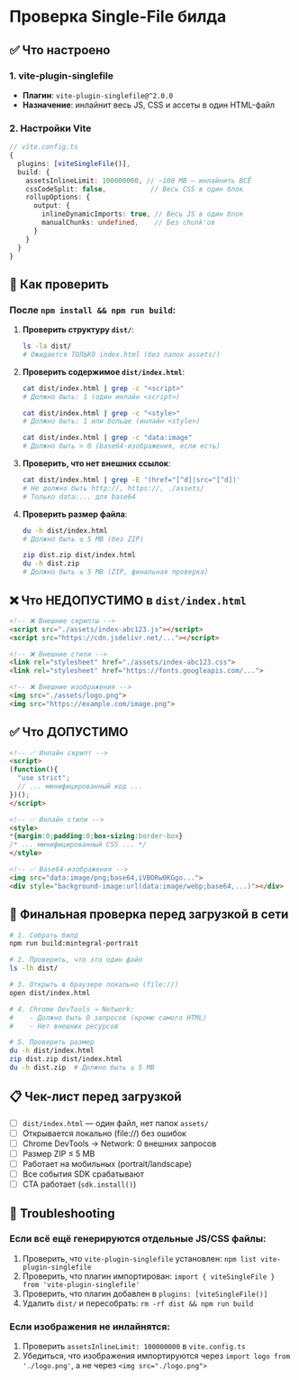 # Проверка Single-File билда

## ✅ Что настроено

### 1. vite-plugin-singlefile
- **Плагин**: `vite-plugin-singlefile@^2.0.0`
- **Назначение**: инлайнит весь JS, CSS и ассеты в один HTML-файл

### 2. Настройки Vite
```typescript
// vite.config.ts
{
  plugins: [viteSingleFile()],
  build: {
    assetsInlineLimit: 100000000, // ~100 MB — инлайнить ВСЁ
    cssCodeSplit: false,           // Весь CSS в один блок
    rollupOptions: {
      output: {
        inlineDynamicImports: true, // Весь JS в один блок
        manualChunks: undefined,    // Без chunk'ов
      }
    }
  }
}
```

## 🧪 Как проверить

### После `npm install && npm run build`:

1. **Проверить структуру `dist/`**:
   ```bash
   ls -la dist/
   # Ожидается ТОЛЬКО index.html (без папок assets/)
   ```

2. **Проверить содержимое `dist/index.html`**:
   ```bash
   cat dist/index.html | grep -c "<script>"
   # Должно быть: 1 (один инлайн <script>)
   
   cat dist/index.html | grep -c "<style>"
   # Должно быть: 1 или больше (инлайн <style>)
   
   cat dist/index.html | grep -c "data:image"
   # Должно быть > 0 (base64-изображения, если есть)
   ```

3. **Проверить, что нет внешних ссылок**:
   ```bash
   cat dist/index.html | grep -E '(href="[^d]|src="[^d])' 
   # Не должно быть http://, https://, ./assets/
   # Только data:... для base64
   ```

4. **Проверить размер файла**:
   ```bash
   du -h dist/index.html
   # Должно быть ≤ 5 MB (без ZIP)
   
   zip dist.zip dist/index.html
   du -h dist.zip
   # Должно быть ≤ 5 MB (ZIP, финальная проверка)
   ```

## ❌ Что НЕДОПУСТИМО в `dist/index.html`

```html
<!-- ❌ Внешние скрипты -->
<script src="./assets/index-abc123.js"></script>
<script src="https://cdn.jsdelivr.net/..."></script>

<!-- ❌ Внешние стили -->
<link rel="stylesheet" href="./assets/index-abc123.css">
<link rel="stylesheet" href="https://fonts.googleapis.com/...">

<!-- ❌ Внешние изображения -->
<img src="./assets/logo.png">
<img src="https://example.com/image.png">
```

## ✅ Что ДОПУСТИМО

```html
<!-- ✅ Инлайн скрипт -->
<script>
(function(){
  "use strict";
  // ... минифицированный код ...
})();
</script>

<!-- ✅ Инлайн стили -->
<style>
*{margin:0;padding:0;box-sizing:border-box}
/* ... минифицированный CSS ... */
</style>

<!-- ✅ Base64-изображения -->
<img src="data:image/png;base64,iVBORw0KGgo...">
<div style="background-image:url(data:image/webp;base64,...)"></div>
```

## 🚀 Финальная проверка перед загрузкой в сети

```bash
# 1. Собрать билд
npm run build:mintegral-portrait

# 2. Проверить, что это один файл
ls -lh dist/

# 3. Открыть в браузере локально (file://)
open dist/index.html

# 4. Chrome DevTools → Network:
#    - Должно быть 0 запросов (кроме самого HTML)
#    - Нет внешних ресурсов

# 5. Проверить размер
du -h dist/index.html
zip dist.zip dist/index.html
du -h dist.zip  # Должно быть ≤ 5 MB
```

## 📋 Чек-лист перед загрузкой

- [ ] `dist/index.html` — один файл, нет папок `assets/`
- [ ] Открывается локально (file://) без ошибок
- [ ] Chrome DevTools → Network: 0 внешних запросов
- [ ] Размер ZIP ≤ 5 MB
- [ ] Работает на мобильных (portrait/landscape)
- [ ] Все события SDK срабатывают
- [ ] CTA работает (`sdk.install()`)

## 🔧 Troubleshooting

### Если всё ещё генерируются отдельные JS/CSS файлы:
1. Проверить, что `vite-plugin-singlefile` установлен: `npm list vite-plugin-singlefile`
2. Проверить, что плагин импортирован: `import { viteSingleFile } from 'vite-plugin-singlefile'`
3. Проверить, что плагин добавлен в `plugins: [viteSingleFile()]`
4. Удалить `dist/` и пересобрать: `rm -rf dist && npm run build`

### Если изображения не инлайнятся:
1. Проверить `assetsInlineLimit: 100000000` в `vite.config.ts`
2. Убедиться, что изображения импортируются через `import logo from './logo.png'`, а не через `<img src="./logo.png">`


